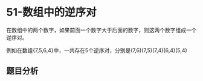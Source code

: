 # 51-数组中的逆序对

在数组中的两个数字，如果前面一个数字大于后面的数字，则这两个数字组成一个逆序对。

例如在数组{7,5,6,4}中，一共存在5个逆序对，分别是(7,6)\(7,5)\(7,4)(6,4)(5,4)

## 题目分析

